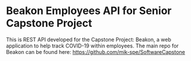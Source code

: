 # Beakon Employees API for Senior Capstone Project

This is REST API developed for the Capstone Project: Beakon, a web application to help track COVID-19 within employees.
The main repo for Beakon can be found here: https://github.com/mik-spe/SoftwareCapstone
